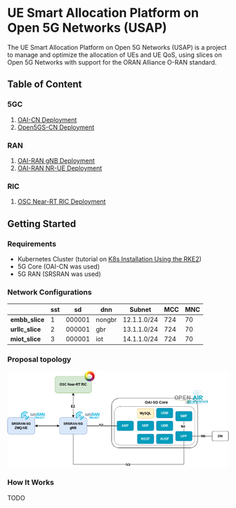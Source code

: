 # UE Smart Allocation Platform on Open 5G Networks (USAP)

The UE Smart Allocation Platform on Open 5G Networks (USAP) is a project to manage and optimize the allocation of UEs and UE QoS, using slices on Open 5G Networks with support for the ORAN Alliance O-RAN standard.

## Table of Content

### 5GC

1. [OAI-CN Deployment](docs/oai-cn/oai_cn_deploy.md)
2. [Open5GS-CN Deployment](docs/open5gs-cn/open5gs_deploy.md)

### RAN

1. [OAI-RAN gNB Deployment](docs/oai-ran/gnb_deploy.md)
2. [OAI-RAN NR-UE Deployment](docs/oai-ran/nr_ue_deploy.md)

### RIC

1. [OSC Near-RT RIC Deployment](docs/osc-ric/osc_nrt_ric_deploy.md)

## Getting Started

### Requirements

- Kubernetes Cluster (tutorial on [K8s Installation Using the RKE2](https://github.com/muriloAvlis/k8s-utils/blob/main/docs/cluster_deploy/rke2/README.md))
- 5G Core (OAI-CN was used)
- 5G RAN (SRSRAN was used)

### Network Configurations

|                 | **sst** | **sd** | **dnn** | **Subnet**  | **MCC** | **MNC** |
|-----------------|---------|--------|---------|-------------|---------|---------|
| **embb_slice**  | 1       | 000001 | nongbr  | 12.1.1.0/24 |   724   |   70    |
| **urllc_slice** | 2       | 000001 | gbr     | 13.1.1.0/24 |   724   |   70    |
| **miot_slice**  | 3       | 000001 | iot     | 14.1.1.0/24 |   724   |   70    |

### Proposal topology

![proposal-topology-v1](./assets/images/proposal_diagram-topology-v1.png)

### How It Works

TODO